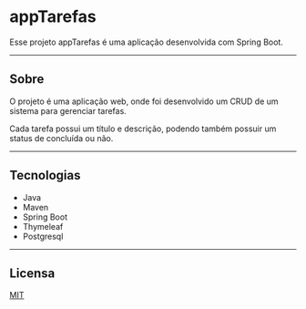# appTarefas

Esse projeto appTarefas é uma aplicação desenvolvida com Spring Boot.

---

## Sobre

O projeto é uma aplicação web, onde foi desenvolvido um CRUD de um sistema para gerenciar tarefas.

Cada tarefa possui um título e descrição, podendo também possuir um status de concluída ou não.

---

## Tecnologias

* Java
* Maven
* Spring Boot
* Thymeleaf
* Postgresql



---

## Licensa
[MIT](https://choosealicense.com/licenses/mit/)